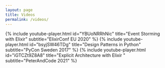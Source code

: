 ```yaml
---
layout: page
title: Videos
permalink: /videos/
---
```

{% include youtube-player.html id="YBUoNRRhNic" title="Event Storming with Elixir" subtitle="ElixirConf EU 2020" %}
{% include youtube-player.html id="bsyjSW46TDg" title="Design Patterns in Python" subtitle="PyCon Sweden 2017" %}
{% include youtube-player.html id="iGTCZt9Z8A8" title="Explicit Architecture with Elixir " subtitle="PeterAndCode 2021" %}